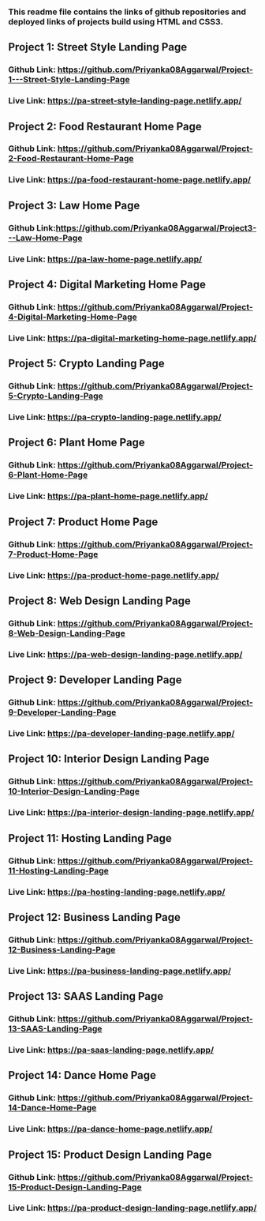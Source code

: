 ### This readme file contains the links of github repositories and deployed links of projects build using HTML and CSS3.

## Project 1: Street Style Landing Page <br>
### Github Link: https://github.com/Priyanka08Aggarwal/Project-1---Street-Style-Landing-Page <br>
### Live Link: https://pa-street-style-landing-page.netlify.app/ <br>

## Project 2: Food Restaurant Home Page <br>
### Github Link: https://github.com/Priyanka08Aggarwal/Project-2-Food-Restaurant-Home-Page <br>
### Live Link: https://pa-food-restaurant-home-page.netlify.app/ <br>

## Project 3: Law Home Page <br>
### Github Link:https://github.com/Priyanka08Aggarwal/Project3---Law-Home-Page <br>
### Live Link: https://pa-law-home-page.netlify.app/ <br>

## Project 4: Digital Marketing Home Page  <br>
### Github Link: https://github.com/Priyanka08Aggarwal/Project-4-Digital-Marketing-Home-Page <br>
### Live Link: https://pa-digital-marketing-home-page.netlify.app/ <br>

## Project 5: Crypto Landing Page <br>
### Github Link: https://github.com/Priyanka08Aggarwal/Project-5-Crypto-Landing-Page <br>
### Live Link: https://pa-crypto-landing-page.netlify.app/ <br>

## Project 6: Plant Home Page <br>
### Github Link: https://github.com/Priyanka08Aggarwal/Project-6-Plant-Home-Page <br>
### Live Link: https://pa-plant-home-page.netlify.app/ <br>

## Project 7: Product Home Page <br>
### Github Link: https://github.com/Priyanka08Aggarwal/Project-7-Product-Home-Page <br>
### Live Link: https://pa-product-home-page.netlify.app/ <br>

## Project 8: Web Design Landing Page <br>
### Github Link: https://github.com/Priyanka08Aggarwal/Project-8-Web-Design-Landing-Page <br>
### Live Link: https://pa-web-design-landing-page.netlify.app/ <br>
 
## Project 9: Developer Landing Page <br>
### Github Link: https://github.com/Priyanka08Aggarwal/Project-9-Developer-Landing-Page <br>
### Live Link: https://pa-developer-landing-page.netlify.app/ <br>

## Project 10: Interior Design Landing Page <br>
### Github Link: https://github.com/Priyanka08Aggarwal/Project-10-Interior-Design-Landing-Page <br>
### Live Link: https://pa-interior-design-landing-page.netlify.app/ <br>

## Project 11: Hosting Landing Page <br>
### Github Link: https://github.com/Priyanka08Aggarwal/Project-11-Hosting-Landing-Page <br>
### Live Link: https://pa-hosting-landing-page.netlify.app/ <br>

## Project 12: Business Landing Page <br>
### Github Link: https://github.com/Priyanka08Aggarwal/Project-12-Business-Landing-Page <br>
### Live Link: https://pa-business-landing-page.netlify.app/ <br>

## Project 13: SAAS Landing Page <br>
### Github Link: https://github.com/Priyanka08Aggarwal/Project-13-SAAS-Landing-Page <br>
### Live Link: https://pa-saas-landing-page.netlify.app/ <br>

## Project 14: Dance Home Page <br>
### Github Link: https://github.com/Priyanka08Aggarwal/Project-14-Dance-Home-Page <br>
### Live Link: https://pa-dance-home-page.netlify.app/ <br>

## Project 15: Product Design Landing Page <br>
### Github Link: https://github.com/Priyanka08Aggarwal/Project-15-Product-Design-Landing-Page <br>
### Live Link: https://pa-product-design-landing-page.netlify.app/ <br>
